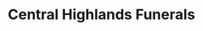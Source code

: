 ---
title: "Central Highlands Funerals"
url: /daylesford/central-highlands-funerals/
shop: funeral directors
---